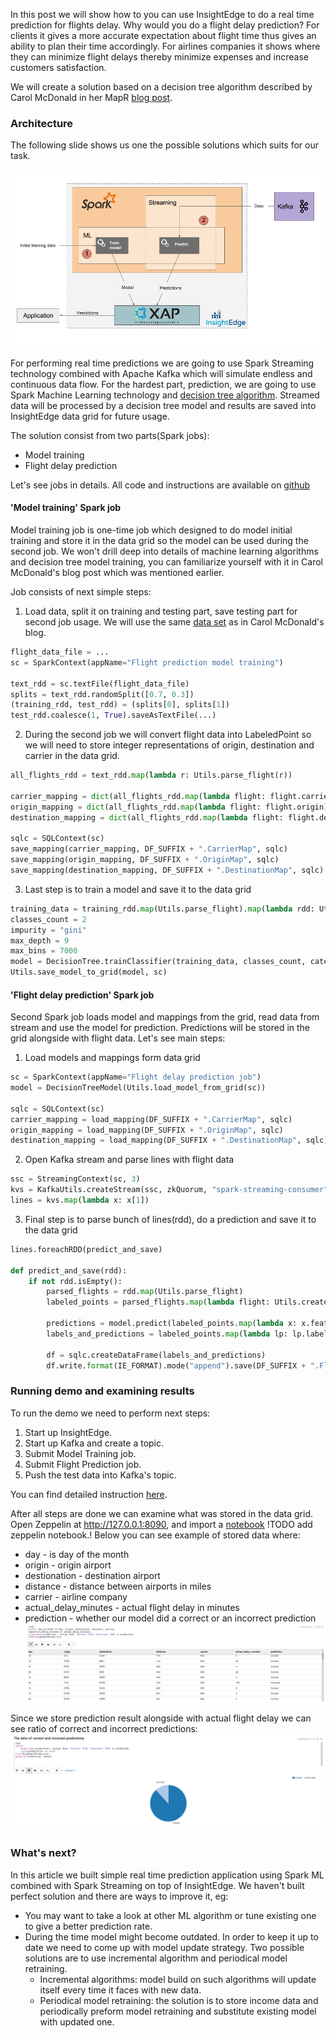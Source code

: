 In this post we will show how to you can use InsightEdge to do a real time prediction for flights delay.
Why would you do a flight delay prediction?
For clients it gives a more accurate expectation about flight time thus gives an ability to plan their time accordingly.
For airlines companies it shows where they can minimize flight delays thereby minimize expenses and increase customers satisfaction.  

We will create a solution based on a decision tree algorithm described by Carol McDonald in her MapR [blog post](https://www.mapr.com/blog/apache-spark-machine-learning-tutorial).

### Architecture

The following slide shows us one the possible solutions which suits for our task.

![Architecture](img/architecture.png)

For performing real time predictions we are going to use Spark Streaming technology combined with Apache Kafka which will simulate endless and continuous data flow.
For the hardest part, prediction, we are going to use Spark Machine Learning technology and [decision tree algorithm](https://spark.apache.org/docs/1.6.0/mllib-decision-tree.html).
Streamed data will be processed by a decision tree model and results are saved into InsightEdge data grid for future usage.

The solution consist from two parts(Spark jobs):
* Model training
* Flight delay prediction

Let's see jobs in details. All code and instructions are available on [github](https://github.com/InsightEdge/insightedge-python-demo)


#### 'Model training' Spark job

Model training job is one-time job which designed to do model initial training and store it in the data grid so the model can be used during the second job.
We won't drill deep into details of machine learning algorithms and decision tree model training, you can familiarize yourself with it in Carol McDonald's blog post which was mentioned earlier.

Job consists of next simple steps:

1. Load data, split it on training and testing part, save testing part for second job usage. We will use the same [data set](https://github.com/InsightEdge/insightedge-python-demo/blob/master/data/flights_jan_2014.csv) as in Carol McDonald's blog. 
```python
flight_data_file = ...
sc = SparkContext(appName="Flight prediction model training")

text_rdd = sc.textFile(flight_data_file)
splits = text_rdd.randomSplit([0.7, 0.3])
(training_rdd, test_rdd) = (splits[0], splits[1])
test_rdd.coalesce(1, True).saveAsTextFile(...)
```

2. During the second job we will convert flight data into LabeledPoint so we will need to store integer representations of origin, destination and carrier in the data grid.
```python
all_flights_rdd = text_rdd.map(lambda r: Utils.parse_flight(r))

carrier_mapping = dict(all_flights_rdd.map(lambda flight: flight.carrier).distinct().zipWithIndex().collect())
origin_mapping = dict(all_flights_rdd.map(lambda flight: flight.origin).distinct().zipWithIndex().collect())
destination_mapping = dict(all_flights_rdd.map(lambda flight: flight.destination).distinct().zipWithIndex().collect())

sqlc = SQLContext(sc)
save_mapping(carrier_mapping, DF_SUFFIX + ".CarrierMap", sqlc)
save_mapping(origin_mapping, DF_SUFFIX + ".OriginMap", sqlc)
save_mapping(destination_mapping, DF_SUFFIX + ".DestinationMap", sqlc)
```

3. Last step is to train a model and save it to the data grid
```python
training_data = training_rdd.map(Utils.parse_flight).map(lambda rdd: Utils.create_labeled_point(rdd, carrier_mapping, origin_mapping, destination_mapping))
classes_count = 2
impurity = "gini"
max_depth = 9
max_bins = 7000
model = DecisionTree.trainClassifier(training_data, classes_count, categorical_features_info, impurity, max_depth, max_bins)
Utils.save_model_to_grid(model, sc)
```


#### 'Flight delay prediction' Spark job

Second Spark job loads model and mappings from the grid, read data from stream and use the model for prediction. Predictions will be stored in the grid alongside with flight data.
Let's see main steps:

1. Load models and mappings form data grid
```python
sc = SparkContext(appName="Flight delay prediction job")
model = DecisionTreeModel(Utils.load_model_from_grid(sc))

sqlc = SQLContext(sc)
carrier_mapping = load_mapping(DF_SUFFIX + ".CarrierMap", sqlc)
origin_mapping = load_mapping(DF_SUFFIX + ".OriginMap", sqlc)
destination_mapping = load_mapping(DF_SUFFIX + ".DestinationMap", sqlc)
```

2. Open Kafka stream and parse lines with flight data
```python
ssc = StreamingContext(sc, 3)
kvs = KafkaUtils.createStream(ssc, zkQuorum, "spark-streaming-consumer", {topic: 1})
lines = kvs.map(lambda x: x[1])
```

3. Final step is to parse bunch of lines(rdd), do a prediction and save it to the data grid 
```python
lines.foreachRDD(predict_and_save)

def predict_and_save(rdd):
    if not rdd.isEmpty():
        parsed_flights = rdd.map(Utils.parse_flight)
        labeled_points = parsed_flights.map(lambda flight: Utils.create_labeled_point(flight, carrier_mapping, origin_mapping, destination_mapping))

        predictions = model.predict(labeled_points.map(lambda x: x.features))
        labels_and_predictions = labeled_points.map(lambda lp: lp.label).zip(predictions).zip(parsed_flights).map(to_row())

        df = sqlc.createDataFrame(labels_and_predictions)
        df.write.format(IE_FORMAT).mode("append").save(DF_SUFFIX + ".FlightWithPrediction")
```


### Running demo and examining results

To run the demo we need to perform next steps:

1. Start up InsightEdge.
2. Start up Kafka and create a topic.
3. Submit Model Training job.
4. Submit Flight Prediction job.
5. Push the test data into Kafka's topic.

You can find detailed instruction [here](https://github.com/InsightEdge/insightedge-python-demo/blob/master/README.md).

After all steps are done we can examine what was stored in the data grid. Open Zeppelin at http://127.0.0.1:8090, and import a [notebook]() !TODO add zeppelin notebook.!
Below you can see example of stored data where:
* day - is day of the month
* origin - origin airport
* destionation - destination airport
* distance - distance between airports in miles
* carrier - airline company
* actual_delay_minutes - actual flight delay in minutes
* prediction - whether our model did a correct or an incorrect prediction
![Data example](img/data_example.png)

Since we store prediction result alongside with actual flight delay we can see ratio of correct and incorrect predictions:
![Prediction ratio](img/ratio_predictions.png)

### What's next?

In this article we built simple real time prediction application using Spark ML combined with Spark Streaming on top of InsightEdge. We haven't built perfect solution and there are ways to improve it, eg:

* You may want to take a look at other ML algorithm or tune existing one to give a better prediction rate.
* During the time model might become outdated. In order to keep it up to date we need to come up with model update strategy. Two possible solutions are to use incremental algorithm and periodical model retraining.
  * Incremental algorithms: model build on such algorithms will update itself every time it faces with new data.
  * Periodical model retraining: the solution is to store income data and periodically preform model retraining and substitute existing model with updated one.
  